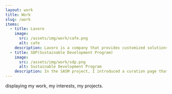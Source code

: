 ```yaml
---
layout: work
title: Work
slug: /work
items:
  - title: Lavoro
    image:
      src: /assets/img/work/cafe.png
      alt: cafe
    description: Lavoro is a company that provides customized solutions tailored to the needs of its customers. I led the development of the smart store for the cafe operated by this company. I aimed to provide a user-friendly interface. Additionally, I achieved results such as improving customer satisfaction and driving additional sales through the product recommendation feature. Furthermore, I collaborated with the marketing team to enhance the cafe's brand awareness.
  - title: SDP(Sustainable Development Program)
    image:
      src: /assets/img/work/sdp.png
      alt: Sustainable Development Program
    description: In the SASM project, I introduced a curation page that recommends itineraries for places worth visiting. Additionally, I added features such as viewing other users' profiles, as suggested by the design team, to provide users with some enjoyable experiences. In the UPCY project, I aimed to design the interface intuitively to ensure ease of use for customers.
---
```


displaying my work, my interests, my projects.
<br />
<br />
